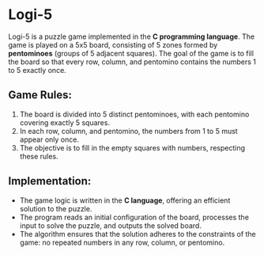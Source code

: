 # Logi-5

Logi-5 is a puzzle game implemented in the **C programming language**. The game is played on a 5x5 board, consisting of 5 zones formed by **pentominoes** (groups of 5 adjacent squares). The goal of the game is to fill the board so that every row, column, and pentomino contains the numbers 1 to 5 exactly once.

## Game Rules:
1. The board is divided into 5 distinct pentominoes, with each pentomino covering exactly 5 squares.
2. In each row, column, and pentomino, the numbers from 1 to 5 must appear only once.
3. The objective is to fill in the empty squares with numbers, respecting these rules.

## Implementation:
- The game logic is written in the **C language**, offering an efficient solution to the puzzle.
- The program reads an initial configuration of the board, processes the input to solve the puzzle, and outputs the solved board.
- The algorithm ensures that the solution adheres to the constraints of the game: no repeated numbers in any row, column, or pentomino.

